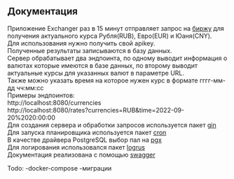 Документация
------------

Приложение Exchanger раз в 15 минут отправляет запрос на [биржу](https://exchangeratesapi.io/) для получения актуального курса Рубля(RUB), Евро(EUR) и Юаня(CNY).  
Для использования нужно получить свой apikey.  
Полученные результаты записываются в базу данных.  
Сервер обрабатывает два эндпоинта, по одному выводит информация о валютах которые имеются в базе данных, по второму выводит актуальные курсы для указанных валют в параметре URL.  
Также можно указать время на которое нужен курс в формате гггг-мм-дд чч:мм:сс  
Примеры эндпоинтов:  
http://localhost:8080/currencies  
http://localhost:8080/rates?currencies=RUB&time=2022-09-20%2020:00:00  
Для создания сервера и обработки запросов используется пакет [gin](https://github.com/gin-gonic/gin)  
Для запуска планировщика используется пакет [cron](https://github.com/robfig/cron)  
В качестве драйвера PostgreSQL выбор пал на [pgx](https://github.com/jackc/pgx)  
Для логирования использовался пакет [logrus]("github.com/sirupsen/logrus")  
Документация реализована с помощью [swagger](https://github.com/swaggo/swag)  
  
Todo:
 -docker-compose
 -миграции